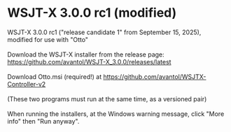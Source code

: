 # WSJT-X 3.0.0 rc1 (modified)
 WSJT-X 3.0.0 rc1 ("release candidate 1" from September 15, 2025), modified for use with "Otto"
 <br><br>Download the WSJT-X installer from the release page: 
 <br>https://github.com/avantol/WSJT-X_3.0.0/releases/latest
 <br><br>Download Otto.msi (required!) at https://github.com/avantol/WSJTX-Controller-v2
 <br><br>(These two programs must run at the same time, as a versioned pair)
 <br><br>When running the installers, at the Windows warning message, click "More info" then "Run anyway".

